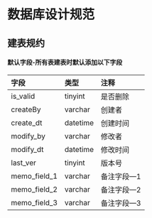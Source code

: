 # 数据库设计规范

## 建表规约

#### 默认字段-所有表建表时默认添加以下字段

| 字段 | 类型 | 注释 |
| :--- | :--- | :--- |
| is\_valid | tinyint | 是否删除 |
| createBy | varchar | 创建者 |
| create\_dt | datetime | 创建时间 |
| modify\_by | varchar | 修改者 |
| modify\_dt | datetime | 修改时间 |
| last\_ver | tinyint | 版本号 |
| memo\_field\_1 | varchar | 备注字段—1 |
| memo\_field\_2 | varchar | 备注字段—2 |
| memo\_field\_3 | varchar | 备注字段—3 |



